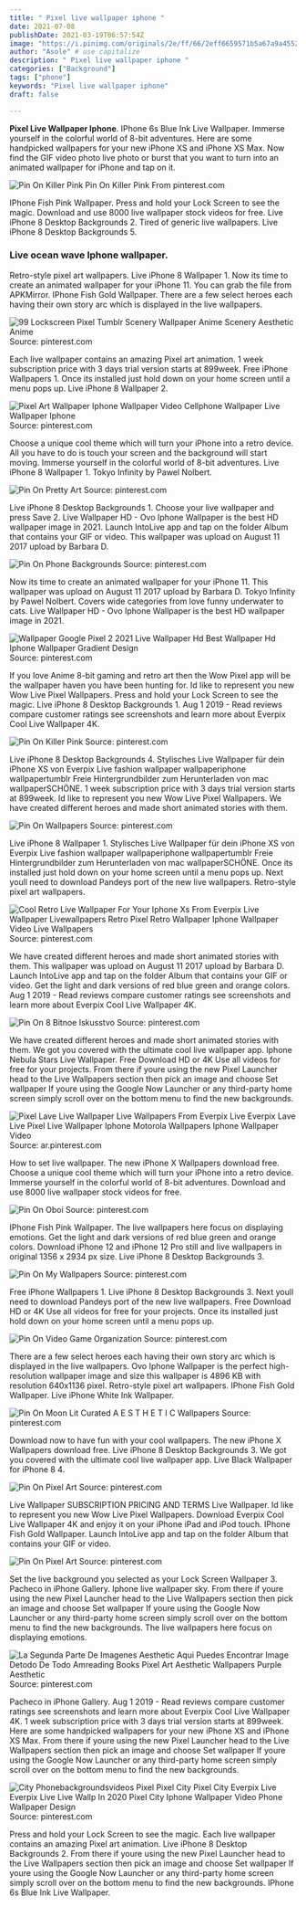 ```yaml
---
title: " Pixel live wallpaper iphone "
date: 2021-07-08
publishDate: 2021-03-19T06:57:54Z
image: "https://i.pinimg.com/originals/2e/ff/66/2eff6659571b5a67a9a4552625c4ae90.jpg"
author: "Asole" # use capitalize
description: " Pixel live wallpaper iphone "
categories: ["Background"]
tags: ["phone"]
keywords: "Pixel live wallpaper iphone"
draft: false

---
```



**Pixel Live Wallpaper Iphone**. IPhone 6s Blue Ink Live Wallpaper. Immerse yourself in the colorful world of 8-bit adventures. Here are some handpicked wallpapers for your new iPhone XS and iPhone XS Max. Now find the GIF video photo live photo or burst that you want to turn into an animated wallpaper for iPhone and tap on it.

![Pin On Killer Pink](https://i.pinimg.com/originals/62/18/b5/6218b53ba4e293424664be79c7341390.gif "Pin On Killer Pink")
Pin On Killer Pink From pinterest.com


IPhone Fish Pink Wallpaper. Press and hold your Lock Screen to see the magic. Download and use 8000 live wallpaper stock videos for free. Live iPhone 8 Desktop Backgrounds 2. Tired of generic live wallpapers. Live iPhone 8 Desktop Backgrounds 5.

### Live ocean wave Iphone wallpaper.

Retro-style pixel art wallpapers. Live iPhone 8 Wallpaper 1. Now its time to create an animated wallpaper for your iPhone 11. You can grab the file from APKMirror. IPhone Fish Gold Wallpaper. There are a few select heroes each having their own story arc which is displayed in the live wallpapers.


![99 Lockscreen Pixel Tumblr Scenery Wallpaper Anime Scenery Aesthetic Anime](https://i.pinimg.com/originals/1e/d7/7e/1ed77e7c3542df8f4b5155dcc6ddaa01.png "99 Lockscreen Pixel Tumblr Scenery Wallpaper Anime Scenery Aesthetic Anime")
Source: pinterest.com

Each live wallpaper contains an amazing Pixel art animation. 1 week subscription price with 3 days trial version starts at 899week. Free iPhone Wallpapers 1. Once its installed just hold down on your home screen until a menu pops up. Live iPhone 8 Wallpaper 2.

![Pixel Art Wallpaper Iphone Wallpaper Video Cellphone Wallpaper Live Wallpaper Iphone](https://i.pinimg.com/originals/54/20/3c/54203c320348692ea102f123c720aa2a.jpg "Pixel Art Wallpaper Iphone Wallpaper Video Cellphone Wallpaper Live Wallpaper Iphone")
Source: pinterest.com

Choose a unique cool theme which will turn your iPhone into a retro device. All you have to do is touch your screen and the background will start moving. Immerse yourself in the colorful world of 8-bit adventures. Live iPhone 8 Wallpaper 1. Tokyo Infinity by Pawel Nolbert.

![Pin On Pretty Art](https://i.pinimg.com/originals/14/27/85/1427859669cf45abd3864306e2b7f794.gif "Pin On Pretty Art")
Source: pinterest.com

Live iPhone 8 Desktop Backgrounds 1. Choose your live wallpaper and press Save 2. Live Wallpaper HD - Ovo Iphone Wallpaper is the best HD wallpaper image in 2021. Launch IntoLive app and tap on the folder Album that contains your GIF or video. This wallpaper was upload on August 11 2017 upload by Barbara D.

![Pin On Phone Backgrounds](https://i.pinimg.com/originals/1f/a6/69/1fa669629b5752fcc4bcbdf6f5568974.png "Pin On Phone Backgrounds")
Source: pinterest.com

Now its time to create an animated wallpaper for your iPhone 11. This wallpaper was upload on August 11 2017 upload by Barbara D. Tokyo Infinity by Pawel Nolbert. Covers wide categories from love funny underwater to cats. Live Wallpaper HD - Ovo Iphone Wallpaper is the best HD wallpaper image in 2021.

![Wallpaper Google Pixel 2 2021 Live Wallpaper Hd Best Wallpaper Hd Iphone Wallpaper Gradient Design](https://i.pinimg.com/originals/03/91/17/03911731064577f3bb67fc8f028a246a.png "Wallpaper Google Pixel 2 2021 Live Wallpaper Hd Best Wallpaper Hd Iphone Wallpaper Gradient Design")
Source: pinterest.com

If you love Anime 8-bit gaming and retro art then the Wow Pixel app will be the wallpaper haven you have been hunting for. Id like to represent you new Wow Live Pixel Wallpapers. Press and hold your Lock Screen to see the magic. Live iPhone 8 Desktop Backgrounds 1. Aug 1 2019 - Read reviews compare customer ratings see screenshots and learn more about Everpix Cool Live Wallpaper 4K.

![Pin On Killer Pink](https://i.pinimg.com/originals/62/18/b5/6218b53ba4e293424664be79c7341390.gif "Pin On Killer Pink")
Source: pinterest.com

Live iPhone 8 Desktop Backgrounds 4. Stylisches Live Wallpaper für dein iPhone XS von Everpix Live fashion wallpaper wallpaperiphone wallpapertumblr Freie Hintergrundbilder zum Herunterladen von mac wallpaperSCHÖNE. 1 week subscription price with 3 days trial version starts at 899week. Id like to represent you new Wow Live Pixel Wallpapers. We have created different heroes and made short animated stories with them.

![Pin On Wallpapers](https://i.pinimg.com/originals/2b/e1/56/2be1567a1a5425fa8e9a2449ceee21b7.jpg "Pin On Wallpapers")
Source: pinterest.com

Live iPhone 8 Wallpaper 1. Stylisches Live Wallpaper für dein iPhone XS von Everpix Live fashion wallpaper wallpaperiphone wallpapertumblr Freie Hintergrundbilder zum Herunterladen von mac wallpaperSCHÖNE. Once its installed just hold down on your home screen until a menu pops up. Next youll need to download Pandeys port of the new live wallpapers. Retro-style pixel art wallpapers.

![Cool Retro Live Wallpaper For Your Iphone Xs From Everpix Live Wallpaper Livewallpapers Retro Pixel Retro Wallpaper Iphone Wallpaper Video Live Wallpapers](https://i.pinimg.com/originals/ef/2f/fa/ef2ffac8018c278b12122409c432d0e1.jpg "Cool Retro Live Wallpaper For Your Iphone Xs From Everpix Live Wallpaper Livewallpapers Retro Pixel Retro Wallpaper Iphone Wallpaper Video Live Wallpapers")
Source: pinterest.com

We have created different heroes and made short animated stories with them. This wallpaper was upload on August 11 2017 upload by Barbara D. Launch IntoLive app and tap on the folder Album that contains your GIF or video. Get the light and dark versions of red blue green and orange colors. Aug 1 2019 - Read reviews compare customer ratings see screenshots and learn more about Everpix Cool Live Wallpaper 4K.

![Pin On 8 Bitnoe Iskusstvo](https://i.pinimg.com/originals/62/f6/0e/62f60eb00055ce5a3580bd91559f9f94.gif "Pin On 8 Bitnoe Iskusstvo")
Source: pinterest.com

We have created different heroes and made short animated stories with them. We got you covered with the ultimate cool live wallpaper app. Iphone Nebula Stars Live Wallpaper. Free Download HD or 4K Use all videos for free for your projects. From there if youre using the new Pixel Launcher head to the Live Wallpapers section then pick an image and choose Set wallpaper If youre using the Google Now Launcher or any third-party home screen simply scroll over on the bottom menu to find the new backgrounds.

![Pixel Lave Live Wallpaper Live Wallpapers From Everpix Live Everpix Lave Live Pixel Live Wallpaper Iphone Motorola Wallpapers Iphone Wallpaper Video](https://i.pinimg.com/736x/e2/22/a5/e222a500280eaa2cc412818d4c44cc89.jpg "Pixel Lave Live Wallpaper Live Wallpapers From Everpix Live Everpix Lave Live Pixel Live Wallpaper Iphone Motorola Wallpapers Iphone Wallpaper Video")
Source: ar.pinterest.com

How to set live wallpaper. The new iPhone X Wallpapers download free. Choose a unique cool theme which will turn your iPhone into a retro device. Immerse yourself in the colorful world of 8-bit adventures. Download and use 8000 live wallpaper stock videos for free.

![Pin On Oboi](https://i.pinimg.com/originals/9a/05/c9/9a05c9cdac69597fbac64cb51e0d614f.jpg "Pin On Oboi")
Source: pinterest.com

IPhone Fish Pink Wallpaper. The live wallpapers here focus on displaying emotions. Get the light and dark versions of red blue green and orange colors. Download iPhone 12 and iPhone 12 Pro still and live wallpapers in original 1356 x 2934 px size. Live iPhone 8 Desktop Backgrounds 3.

![Pin On My Wallpapers](https://i.pinimg.com/736x/20/12/65/2012650ec98b17d14a4f1e4c1ae054bd.jpg "Pin On My Wallpapers")
Source: pinterest.com

Free iPhone Wallpapers 1. Live iPhone 8 Desktop Backgrounds 3. Next youll need to download Pandeys port of the new live wallpapers. Free Download HD or 4K Use all videos for free for your projects. Once its installed just hold down on your home screen until a menu pops up.

![Pin On Video Game Organization](https://i.pinimg.com/originals/39/5c/96/395c967b8600aa88301e23c248e6d1af.png "Pin On Video Game Organization")
Source: pinterest.com

There are a few select heroes each having their own story arc which is displayed in the live wallpapers. Ovo Iphone Wallpaper is the perfect high-resolution wallpaper image and size this wallpaper is 4896 KB with resolution 640x1136 pixel. Retro-style pixel art wallpapers. IPhone Fish Gold Wallpaper. Live iPhone White Ink Wallpaper.

![Pin On Moon Lit Curated A E S T H E T I C Wallpapers](https://i.pinimg.com/originals/ae/cf/01/aecf01fb96359a201dd0e96107c84f35.jpg "Pin On Moon Lit Curated A E S T H E T I C Wallpapers")
Source: pinterest.com

Download now to have fun with your cool wallpapers. The new iPhone X Wallpapers download free. Live iPhone 8 Desktop Backgrounds 3. We got you covered with the ultimate cool live wallpaper app. Live Black Wallpaper for iPhone 8 4.

![Pin On Pixel Art](https://i.pinimg.com/originals/57/f1/9a/57f19afed235b81b7dbc8bc0e2cdc783.gif "Pin On Pixel Art")
Source: pinterest.com

Live Wallpaper SUBSCRIPTION PRICING AND TERMS Live Wallpaper. Id like to represent you new Wow Live Pixel Wallpapers. Download Everpix Cool Live Wallpaper 4K and enjoy it on your iPhone iPad and iPod touch. IPhone Fish Gold Wallpaper. Launch IntoLive app and tap on the folder Album that contains your GIF or video.

![Pin On Pixel Art](https://i.pinimg.com/originals/7c/17/f0/7c17f0c64b977875a2c0625b406bb0d2.gif "Pin On Pixel Art")
Source: pinterest.com

Set the live background you selected as your Lock Screen Wallpaper 3. Pacheco in iPhone Gallery. Iphone live wallpaper sky. From there if youre using the new Pixel Launcher head to the Live Wallpapers section then pick an image and choose Set wallpaper If youre using the Google Now Launcher or any third-party home screen simply scroll over on the bottom menu to find the new backgrounds. The live wallpapers here focus on displaying emotions.

![La Segunda Parte De Imagenes Aesthetic Aqui Puedes Encontrar Image Detodo De Todo Amreading Books Pixel Art Aesthetic Wallpapers Purple Aesthetic](https://i.pinimg.com/originals/b4/3a/b2/b43ab2712f1f7147c918f629fed99f1c.gif "La Segunda Parte De Imagenes Aesthetic Aqui Puedes Encontrar Image Detodo De Todo Amreading Books Pixel Art Aesthetic Wallpapers Purple Aesthetic")
Source: pinterest.com

Pacheco in iPhone Gallery. Aug 1 2019 - Read reviews compare customer ratings see screenshots and learn more about Everpix Cool Live Wallpaper 4K. 1 week subscription price with 3 days trial version starts at 899week. Here are some handpicked wallpapers for your new iPhone XS and iPhone XS Max. From there if youre using the new Pixel Launcher head to the Live Wallpapers section then pick an image and choose Set wallpaper If youre using the Google Now Launcher or any third-party home screen simply scroll over on the bottom menu to find the new backgrounds.

![City Phonebackgroundsvideos Pixel Pixel City Pixel City Everpix Live Everpix Live Live Wallp In 2020 Pixel City Iphone Wallpaper Video Phone Wallpaper Design](https://i.pinimg.com/originals/2e/ff/66/2eff6659571b5a67a9a4552625c4ae90.jpg "City Phonebackgroundsvideos Pixel Pixel City Pixel City Everpix Live Everpix Live Live Wallp In 2020 Pixel City Iphone Wallpaper Video Phone Wallpaper Design")
Source: pinterest.com

Press and hold your Lock Screen to see the magic. Each live wallpaper contains an amazing Pixel art animation. Live iPhone 8 Desktop Backgrounds 2. From there if youre using the new Pixel Launcher head to the Live Wallpapers section then pick an image and choose Set wallpaper If youre using the Google Now Launcher or any third-party home screen simply scroll over on the bottom menu to find the new backgrounds. IPhone 6s Blue Ink Live Wallpaper.

